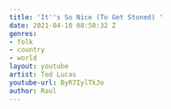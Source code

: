 ```yaml
---
title: 'It''s So Nice (To Get Stoned) '
date: 2021-04-10 08:50:32 Z
genres:
- folk
- country
- world
layout: youtube
artist: Ted Lucas
youtube-url: ByR7IylTkJo
author: Raul
---
```


